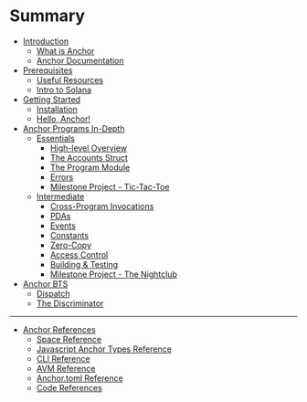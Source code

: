 # Summary

- [Introduction](./introduction/introduction.md)
  - [What is Anchor](./introduction/what_is_anchor.md)
  - [Anchor Documentation](./introduction/anchor_documentation.md)
- [Prerequisites](./prerequisites/prerequisites.md)
  - [Useful Resources](./prerequisites/useful_resources.md)
  - [Intro to Solana](./prerequisites/intro_to_solana.md)
- [Getting Started](./getting_started/getting_started.md)
  - [Installation](./getting_started/installation.md)
  - [Hello, Anchor!](./getting_started/hello_anchor.md)
- [Anchor Programs In-Depth](./anchor_in_depth/anchor_programs_in-depth.md)
  - [Essentials](./anchor_in_depth/essentials.md)
    - [High-level Overview](./anchor_in_depth/high-level_overview.md)
    - [The Accounts Struct](./anchor_in_depth/the_accounts_struct.md)
    - [The Program Module](./anchor_in_depth/the_program_module.md)
    - [Errors](./anchor_in_depth/errors.md)
    - [Milestone Project - Tic-Tac-Toe](./anchor_in_depth/milestone_project_tic-tac-toe.md)
  - [Intermediate](./anchor_in_depth/intermediate.md)
    - [Cross-Program Invocations](./anchor_in_depth/CPIs.md)
    - [PDAs](./anchor_in_depth/PDAs.md)
    - [Events]()
    - [Constants]()
    - [Zero-Copy]()
    - [Access Control]()
    - [Building & Testing]()
    - [Milestone Project - The Nightclub]()
- [Anchor BTS]()
  - [Dispatch]()
  - [The Discriminator]()

---

- [Anchor References](./anchor_references/anchor_references.md)
  - [Space Reference](./anchor_references/space.md)
  - [Javascript Anchor Types Reference](./anchor_references/js_type_conversion_reference.md)
  - [CLI Reference](./anchor_references/cli.md)
  - [AVM Reference](./anchor_references/avm.md)
  - [Anchor.toml Reference](./anchor_references/anchor-toml_reference.md)
  - [Code References](./anchor_references/reference_links.md)
